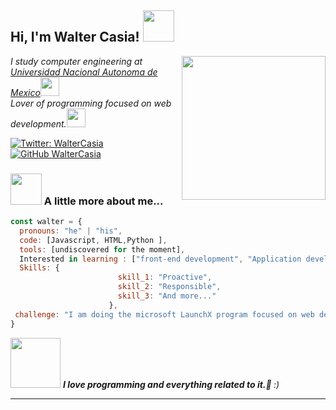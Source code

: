 
<h2> Hi, I'm Walter Casia! <img src="https://media.giphy.com/media/mGcNjsfWAjY5AEZNw6/giphy.gif" width="50"></h2>
<img align='right' src="https://pbs.twimg.com/media/FLQSzYLWYAAkrbj?format=jpg&name=small" width="230">
<p><em>I study computer engineering at <a href="https://www.ingenieria.unam.mx/">Universidad Nacional Autonoma de Mexico</a><img src="https://stickers.gg/assets/stickers/2379-wumpus-love.png" width="30"></br>Lover of programming focused on web development.<img src="https://media.giphy.com/media/WUlplcMpOCEmTGBtBW/giphy.gif" width="30"> 
</em></p>

[![Twitter: WalterCasia](https://img.shields.io/twitter/follow/walter_casia?style=social)](https://twitter.com/walter_casia)
[![GitHub WalterCasia](https://img.shields.io/github/followers/WalterCC17?style=social)](https://github.com/WalterCC17)


### <img src="https://vultam.net/img/background/wumpus.png" width="50"> A little more about me...  

```javascript
const walter = {
  pronouns: "he" | "his",
  code: [Javascript, HTML,Python ],
  tools: [undiscovered for the moment],
  Interested in learning : ["front-end development", "Application development"],
  Skills: {
                        skill_1: "Proactive",
                        skill_2: "Responsible",
                        skill_3: "And more..."
                      },
 challenge: "I am doing the microsoft LaunchX program focused on web development."
}
```

<img src="https://media0.giphy.com/media/WFZvB7VIXBgiz3oDXE/giphy.gif?cid=ecf05e47nrcfpn7tbf7d7jsto6nbwt2qrd4lhmaw4jk7y921&rid=giphy.gif&ct=s" width="80"> <em><b>I love programming and everything related to it.💙 </b>  <b></b> :)</em>

---
